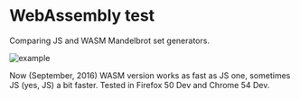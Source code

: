 # WebAssembly test

Comparing JS and WASM Mandelbrot set generators.

![example](https://3bl3gamer.github.io/wasm-test/example.png)

Now (September, 2016) WASM version works as fast as JS one, sometimes JS (yes, JS) a bit faster. Tested in Firefox 50 Dev and Chrome 54 Dev.

